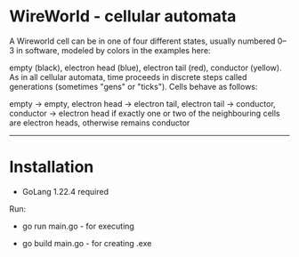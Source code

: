 # WireWorld - cellular automata

A Wireworld cell can be in one of four different states, usually numbered 0–3 in software, modeled by colors in the examples here:

empty (black),
electron head (blue),
electron tail (red),
conductor (yellow).
As in all cellular automata, time proceeds in discrete steps called generations (sometimes "gens" or "ticks"). Cells behave as follows:

empty → empty,
electron head → electron tail,
electron tail → conductor,
conductor → electron head if exactly one or two of the neighbouring cells are electron heads, otherwise remains conductor

-----------------------------------------------------------------------------------------------------------------------------

# Installation

- GoLang 1.22.4 required
  
Run:

* go run main.go - for executing

* go build main.go - for creating .exe
